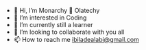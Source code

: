 - 👋 Hi, I’m Monarchy 👑 Olatechy
- 👀 I’m interested in Coding
- 🌱 I’m currently still a learner
- 💞️ I’m looking to collaborate with you all
- 📫 How to reach me ibiladealabi@gmail.com


<!---
Monarch-y/Monarch-y is a ✨ special ✨ repository because its `README.md` (this file) appears on your GitHub profile.
You can click the Preview link to take a look at your changes.
--->
